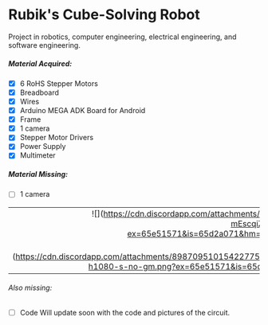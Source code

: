 # Rubik's Cube-Solving Robot
Project in robotics, computer engineering, electrical engineering, and software engineering. 

##### Material Acquired:
- [x] 6 RoHS Stepper Motors
- [x] Breadboard
- [x] Wires
- [x] Arduino MEGA ADK Board for Android
- [x] Frame
- [x] 1 camera
- [x] Stepper Motor Drivers
- [x] Power Supply
- [x] Multimeter

##### Material Missing:
- [ ] 1 camera

|              |   |
:-------------------------:|:-------------------------:
![](https://cdn.discordapp.com/attachments/898709510154227752/1208932836594294794/ABLVV87EESyl0sxsDpB7MbKJyNj83VOB-mEscqiZw_djOzsOIAxjdei3wLr64Aw1080-h1080-s-no-gm.png?ex=65e51571&is=65d2a071&hm=15763d9fd2710ed2928e0084ac5adb8fa79d0a6483d3624d0752c474b701c728&  | width=100)  |  ![](https://cdn.discordapp.com/attachments/898709510154227752/1208932837009526794/ABLVV86G1xHSKcH79R1En5mSo8sxVc2tJzmv-NCko1peNruWr7IRdoJEMpysagw1080-h1081-s-no-gm.png?ex=65e51571&is=65d2a071&hm=8769bb2603e279eaeb235207fb7c626e6c282a730c4516f6c23d46c9e649cffb& | width=100)
![](https://cdn.discordapp.com/attachments/898709510154227752/1208932837387149342/ABLVV850MTfjDkEWbj02ylf1Q6yc0BerGXbKIFBPvEeLk3vbucxa_mjm9Sh8Cww1080-h1080-s-no-gm.png?ex=65e51571&is=65d2a071&hm=780420c56ebfa678750aadcb64be063fd381716997ad5dc0fac87ffa79102da7& | width=100)  |  ![](https://cdn.discordapp.com/attachments/898709510154227752/1208932837751791626/PS-MI-475W.png?ex=65e51571&is=65d2a071&hm=d3e0ae5703abd86d764a3a30d8da45243d718684134f3deae2835f1ee465539e& | width=100)

###### Also missing:
- [ ] Code
Will update soon with the code and pictures of the circuit.
